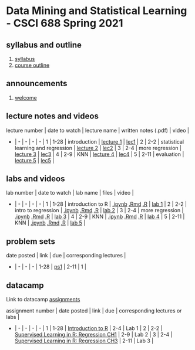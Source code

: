 # Data Mining and Statistical Learning - CSCI 688 Spring 2021

## syllabus and outline

1. [syllabus](syllabus.md)
2. [course outline](outline.pdf)


## announcements

1. [welcome](announce/welcome.md)

## lecture notes and videos

lecture number | date to watch | lecture name | written notes (.pdf) | video | 
- | - | - | - | - |
1 | 1-28 | introduction | [lecture 1](lns/lec1.pdf) | [lec1](https://youtu.be/-duPooZxyXI) |
2 | 2-2 | statistical learning and regression | [lecture 2](lns/lec2.pdf) | [lec2](https://youtu.be/mGl4RLKrqqY) |
3 | 2-4 | more regression | [lecture 3](lns/lec3.pdf) | [lec3](https://youtu.be/ldW-ZbFcCas) |
4 | 2-9 | KNN | [lecture 4](lns/lec4.pdf) | [lec4](https://youtu.be/7Tu8J36n5o4) |
5 | 2-11 | evaluation | [lecture 5](lns/lec5.pdf) | [lec5](https://youtu.be/XCV1eDXR28E) |


## labs and videos

lab number | date to watch | lab name | files | video | 
- | - | - | - | - |
1 | 1-28 | introduction to R | [.ipynb](labs/1/lab1.ipynb) [.Rmd](labs/1/lab1.Rmd) [.R](labs/1/lab1.R) | [lab 1](https://youtu.be/44PwRI9nDvA) |
2 | 2-2 | intro to regression | [.ipynb](labs/2/lab2.ipynb) [.Rmd](labs/2/lab2.Rmd) [.R](labs/2/lab2.R) | [lab 2](https://youtu.be/3OrfYTiaJ_0) |
3 | 2-4 | more regression | [.ipynb](labs/3/lab3.ipynb) [.Rmd](labs/3/lab3.Rmd) [.R](labs/3/lab3.R) | [lab 3](https://youtu.be/zdVYjPFrW0k) |
4 | 2-9 | KNN | [.ipynb](labs/4/lab4.ipynb) [.Rmd](labs/4/lab4.Rmd) [.R](labs/4/lab4.R) | [lab 4](https://youtu.be/xIUIBeAnq7g) |
5 | 2-11 | KNN | [.ipynb](labs/5/lab5.ipynb) [.Rmd](labs/5/lab5.Rmd) [.R](labs/5/lab5.R) | [lab 5](https://youtu.be/UaoKIjDGCls) |


## problem sets

date posted | link | due | corresponding lectures |
- | - | - | - |
1-28 | [ps1](ps/ps1.pdf) | 2-11 | 1 | 


## datacamp

Link to datacamp [assignments](https://www.datacamp.com/enterprise/csci-688-statistical-learning/my-assignments)

assignment number | date posted | link | due | corresponding lectures or labs |
- | - | - | - | - |
1 | 1-28 | [Introduction to R](https://learn.datacamp.com/courses/free-introduction-to-r) | 2-4 | Lab 1 |
2 | 2-2 | [Supervised Learning in R: Regression CH1](https://learn.datacamp.com/courses/supervised-learning-in-r-regression) | 2-9 | Lab 2 |
3 | 2-4 | [Supervised Learning in R: Regression CH3](https://learn.datacamp.com/courses/supervised-learning-in-r-regression) | 2-11 | Lab 3 |
